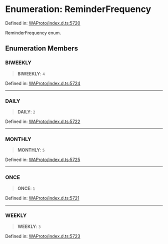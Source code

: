 # Enumeration: ReminderFrequency

Defined in: [WAProto/index.d.ts:5720](https://github.com/Fokusdotid/Baileys/blob/f4c7971f59af0b012f8de667e7a21ae12f7bbf19/WAProto/index.d.ts#L5720)

ReminderFrequency enum.

## Enumeration Members

### BIWEEKLY

> **BIWEEKLY**: `4`

Defined in: [WAProto/index.d.ts:5724](https://github.com/Fokusdotid/Baileys/blob/f4c7971f59af0b012f8de667e7a21ae12f7bbf19/WAProto/index.d.ts#L5724)

***

### DAILY

> **DAILY**: `2`

Defined in: [WAProto/index.d.ts:5722](https://github.com/Fokusdotid/Baileys/blob/f4c7971f59af0b012f8de667e7a21ae12f7bbf19/WAProto/index.d.ts#L5722)

***

### MONTHLY

> **MONTHLY**: `5`

Defined in: [WAProto/index.d.ts:5725](https://github.com/Fokusdotid/Baileys/blob/f4c7971f59af0b012f8de667e7a21ae12f7bbf19/WAProto/index.d.ts#L5725)

***

### ONCE

> **ONCE**: `1`

Defined in: [WAProto/index.d.ts:5721](https://github.com/Fokusdotid/Baileys/blob/f4c7971f59af0b012f8de667e7a21ae12f7bbf19/WAProto/index.d.ts#L5721)

***

### WEEKLY

> **WEEKLY**: `3`

Defined in: [WAProto/index.d.ts:5723](https://github.com/Fokusdotid/Baileys/blob/f4c7971f59af0b012f8de667e7a21ae12f7bbf19/WAProto/index.d.ts#L5723)

